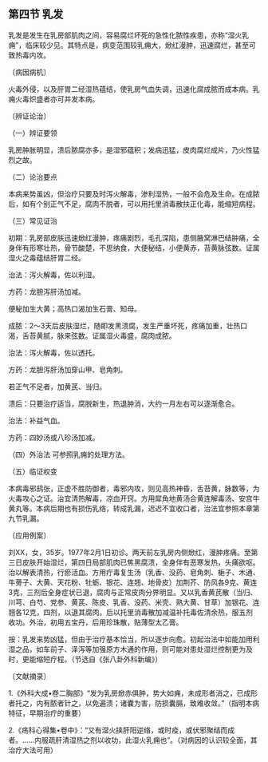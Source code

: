 ## 第四节 乳发

乳发是发生在乳房部肌肉之间，容易腐烂坏死的急性化脓性疾患，亦称“湿火乳痈”，临床较少见。其特点是，病变范围较乳痈大，焮红漫肿，迅速腐烂，甚至可致热毒内攻。

〔病因病机〕

火毒外侵，以及肝胃二经湿热蕴结，使乳房气血失调，迅速化腐成脓而成本病。乳痈火毒炽盛者亦可并发本病。

〔辨证论治〕

（一）辨证要领

乳房肿胀明显，溃后脓腐亦多，是湿邪蕴积；发病迅猛，皮肉腐烂成片，乃火性猛烈之故。

（二）论治要点

本病来势虽凶，但治疗只要及时泻火解毒，渗利湿热，一般不会危及生命。在成脓后，如有个别正气不足，腐肉不脱者，可以用托里消毒散扶正化毒，能缩短病程。

（三）常见证治

初期：乳房部皮肤迅速焮红漫肿，疼痛剧烈，毛孔深陷，患侧腋窝淋巴结肿痛，全身伴有形寒壮热，骨节酸楚，不思纳食，大便秘结，小便黄赤，苔黄脉弦数。证属湿火之毒蕴结肝胃二经。

治法：泻火解毒，佐以利湿。

方药：龙胆泻肝汤加减。

便秘加生大黄；高热口渴加生石膏、知母。

成脓：2〜3天后皮肤湿烂，随即发黑溃腐，发生严重坏死，疼痛加重，壮热口渴，舌苔黄腻，脉来弦数。证属湿火毒盛，腐肉成脓。

治法：泻火解毒，佐以透托。

方药：龙胆泻肝汤加穿山甲、皂角刺。

若正气不足者，加黄芪、当归。

溃后：只要治疗适当，腐脱新生，热退肿消，大约一月左右可以逐渐愈合。

治法：补益气血。

方药：四妙汤或八珍汤加减。

（四）外治法 可参照乳痈的处理方法。

（五）临证权变

本病毒邪鸱张，正虚不胜防御者，毒邪内攻，则见高热神昏，舌苔黄，脉数等，为火毒攻心之证。治宜清热解毒，凉血开窍。方用犀角地黄汤合黄连解毒汤、安宫牛黄丸等。本病后期也有损伤乳络，转成乳漏，迟迟不宜收口者，治法宜参照本章第九节乳漏。

〔应用例案〕

刘XX，女，35岁。1977年2月1日初诊。两天前左乳房内侧焮红，漫肿疼痛。至第三日皮肤开始湿烂，第四日局部肌肉已焦黑腐溃，全身伴有恶寒发热，头痛欲呕。治以解表清热，行瘀活血。方用疔毒复生汤（乳香、没药、皂角刺、梔子、木通、牛蒡子、大黄、天花粉、牡蛎、银花、连翘、地骨皮）加荆芥、防风各9克、黄连3克，三剂后全身症状已退，腐肉与正常皮肉分界明显。又以乳香黄芪散（当归、川芎、白芍、党参、黄芪、陈皮、乳香、没药、米壳、熟大黄、甘草）加银花、连翘各12克，四剂，以退其腐肉。后以托里消毒散加减温补托毒佐清余热，服五剂收功。外治，初用五宝丹，后用珍珠散，贴薄型太乙膏。

按：乳发来势凶猛，但由于治疗基本恰当，所以逐步向愈。初起治法中如能加用利湿之品，如车前子、泽泻等加强原方木通的作用，则可能对患处湿烂控制更为及时，更能缩短疗程。（节选自《张八卦外科新编》）

〔文献摘录〕

1.《外科大成•卷二胸部》“发为乳房焮赤俱肿，势大如痈，未成形者消之，已成形者托之，内有脓者针之，以免遍溃；诸囊为害，防损囊膈，致难收敛。”（指明本病特征，早期治疗的重要）

2.《疡科心得集•卷中》：“又有湿火挟肝阳逆络，或时疫，或伏邪聚结而成者。……内服疏肝清湿热之剂以收功，此湿火乳痈也”。（对病因的认识较全面，其治疗大法可用）

